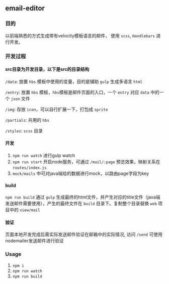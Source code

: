 ## email-editor

### 目的

以前端熟悉的方式生成带有velocity模板语言的邮件，
使用 `scss`, `Handlebars` 进行开发。

### 开发过程

#### src目录为开发目录，以下是src的目录结构

`/data`: 放置 `hbs` 模板中使用的变量，目的是辅助 `gulp` 生成多语言 `html`

`/entry`: 放置 `hbs` 模板，`hbs`模板是邮件页面的入口，一个 `entry` 对应 `data` 中的一个 `json` 文件

`/img`: 存放 `icon`，可以自行扩展一下，打包成 `sprite`

`/partials`: 共用的 `hbs`

`/styles`: `scss` 目录

#### 开发

1. `npm run watch` 进行gulp watch
2. `npm run start` 开启node服务，可通过 `/mail/:page` 预览效果，映射关系在 `routes/index.js`
3. `mock/mails` 中可对java端给的数据进行mock，以路由page字段为key

#### build

`npm run build` 通过 `gulp` 生成最终的html文件，并产生对应的title文件（java端发送邮件需要使用），产生的最终文件在 `build` 目录下。复制整个目录替换 `web` 项目中的 `view/mail`

#### 验证

页面本地开发完成后需实际发送邮件验证在邮箱中的实际情况,
访问 `/send` 可使用nodemailer发送邮件进行验证

### Usage

1. `npm i`
2. `npm run watch`
3. `npm run build`
